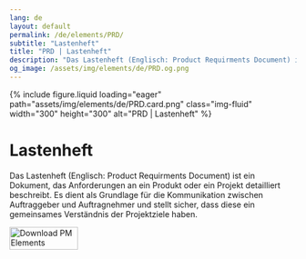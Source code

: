 ```yaml
---
lang: de
layout: default
permalink: /de/elements/PRD/
subtitle: "Lastenheft"
title: "PRD | Lastenheft"
description: "Das Lastenheft (Englisch: Product Requirments Document) ist ein Dokument, das Anforderungen an ein Produkt oder ein Projekt detailliert beschreibt. Es dient als Grundlage für die Kommunikation zwischen Auftraggeber und Auftragnehmer und stellt sicher, dass diese ein gemeinsames Verständnis der Projektziele haben."
og_image: /assets/img/elements/de/PRD.og.png
---
```


{% include figure.liquid loading="eager" path="assets/img/elements/de/PRD.card.png" class="img-fluid" width="300" height="300" alt="PRD | Lastenheft" %}

# Lastenheft

Das Lastenheft (Englisch: Product Requirments Document) ist ein Dokument, das Anforderungen an ein Produkt oder ein Projekt detailliert beschreibt. Es dient als Grundlage für die Kommunikation zwischen Auftraggeber und Auftragnehmer und stellt sicher, dass diese ein gemeinsames Verständnis der Projektziele haben.

<a href="https://apps.apple.com/app/apple-store/id6738084498?pt=127441684&ct=website&mt=8">
  <img src="{{ "assets/img/en/appstore.png" | relative_url }}" width="120" height="40" alt="Download PM Elements">
</a>
